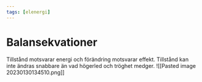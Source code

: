 ```yaml
---
tags: [elenergi]
---
```


# Balansekvationer
Tillstånd motsvarar energi och förändring motsvarar effekt.
Tillstånd kan inte ändras snabbare än vad högerled och tröghet medger.
![[Pasted image 20230130134510.png]]
